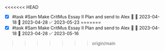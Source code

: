 <<<<<<< HEAD
- [x] #task #Sam Make CritMus Essay II Plan and send to Alex 🔼 🛫 2023-04-18 📅 2023-04-28 ✅ 2023-05-23
=======
- [x] #task #Sam Make CritMus Essay II Plan and send to Alex 🔼 🛫 2023-04-18 📅 2023-04-28 ✅ 2023-05-16
>>>>>>> origin/main

